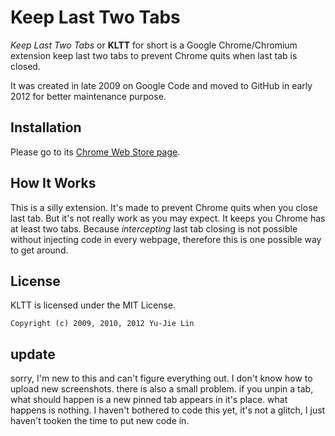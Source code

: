 Keep Last Two Tabs
==================

*Keep Last Two Tabs* or **KLTT** for short is a Google Chrome/Chromium extension keep last two tabs to prevent Chrome quits when last tab is closed.

It was created in late 2009 on Google Code and moved to GitHub in early 2012 for better maintenance purpose.

## Installation

Please go to its [Chrome Web Store page][webstore].

[webstore]: https://chrome.google.com/webstore/detail/fcnmaiiahjldikaollhjobhchdbhfhgf

## How It Works

This is a silly extension. It's made to prevent Chrome quits when you close last tab. But it's not really work as you may expect. It keeps you Chrome has at least two tabs. Because *intercepting* last tab closing is not possible without injecting code in every webpage, therefore this is one possible way to get around.

## License

KLTT is licensed under the MIT License.

    Copyright (c) 2009, 2010, 2012 Yu-Jie Lin
    
## update
sorry, I'm new to this and can't figure everything out. I don't know how to upload new screenshots.
there is also a small problem. if you unpin a tab, what should happen is a new pinned tab appears in it's place.
what happens is nothing. I haven't bothered to code this yet, it's not a glitch, I just haven't tooken the time to put new code in.
